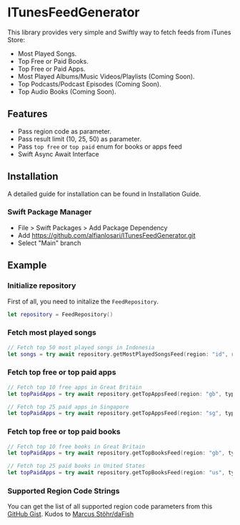 # ITunesFeedGenerator

This library provides very simple and Swiftly way to fetch feeds from iTunes Store:
- Most Played Songs.
- Top Free or Paid Books. 
- Top Free or Paid Apps.
- Most Played Albums/Music Videos/Playlists (Coming Soon).
- Top Podcasts/Podcast Episodes (Coming Soon).
- Top Audio Books (Coming Soon).

## Features
- Pass region code as parameter.
- Pass result limit (10, 25, 50) as parameter.
- Pass `top free` or `top paid` enum for books or apps feed
- Swift Async Await Interface

## Installation

A detailed guide for installation can be found in Installation Guide.

### Swift Package Manager

- File > Swift Packages > Add Package Dependency
- Add https://github.com/alfianlosari/ITunesFeedGenerator.git
- Select "Main" branch

## Example

### Initialize repository

First of all, you need to initalize the `FeedRepository`.

```swift
let repository = FeedRepository()
```

### Fetch most played songs

```swift
// Fetch top 50 most played songs in Indonesia
let songs = try await repository.getMostPlayedSongsFeed(region: "id", resultLimit: .limit50)
```

### Fetch top free or top paid apps

```swift
// Fetch top 10 free apps in Great Britain
let topPaidApps = try await repository.getTopAppsFeed(region: "gb", type: .topFree, resultLimit: .limit10)

// Fetch top 25 paid apps in Singapore
let topPaidApps = try await repository.getTopAppsFeed(region: "sg", type: .topPaid, resultLimit: .limit25)
```

### Fetch top free or top paid books

```swift
// Fetch top 10 free books in Great Britain
let topPaidApps = try await repository.getTopBooksFeed(region: "gb", type: .topFree, resultLimit: .limit10)

// Fetch top 25 paid books in United States
let topPaidApps = try await repository.getTopBooksFeed(region: "us", type: .topPaid, resultLimit: .limit25)
```

### Supported Region Code Strings

You can get the list of all supported region code parameters from this [GitHub Gist](https://gist.github.com/daFish/5990634). Kudos to [Marcus Stöhr/daFish](https://gist.github.com/daFish)
